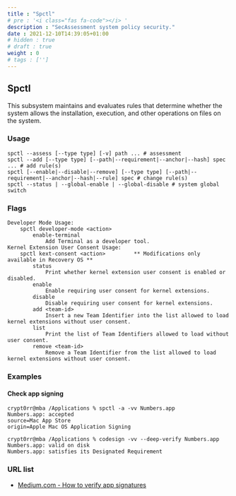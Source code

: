 ```yaml
---
title : "Spctl"
# pre : '<i class="fas fa-code"></i> '
description : "SecAssessment system policy security."
date : 2021-12-10T14:39:05+01:00
# hidden : true
# draft : true
weight : 0
# tags : ['']
---
```


## Spctl

This subsystem maintains and evaluates rules that determine whether the system allows the installation, execution, and other operations on files on the system.

### Usage

```plain
spctl --assess [--type type] [-v] path ... # assessment
spctl --add [--type type] [--path|--requirement|--anchor|--hash] spec ... # add rule(s)
spctl [--enable|--disable|--remove] [--type type] [--path|--requirement|--anchor|--hash|--rule] spec # change rule(s)
spctl --status | --global-enable | --global-disable # system global switch
```

### Flags

```plain
Developer Mode Usage:
    spctl developer-mode <action>
        enable-terminal
            Add Terminal as a developer tool.
Kernel Extension User Consent Usage:
    spctl kext-consent <action>         ** Modifications only available in Recovery OS **
        status
            Print whether kernel extension user consent is enabled or disabled.
        enable
            Enable requiring user consent for kernel extensions.
        disable
            Disable requiring user consent for kernel extensions.
        add <team-id>
            Insert a new Team Identifier into the list allowed to load kernel extensions without user consent.
        list
            Print the list of Team Identifiers allowed to load without user consent.
        remove <team-id>
            Remove a Team Identifier from the list allowed to load kernel extensions without user consent.
```

### Examples

#### Check app signing

```plain
crypt0rr@mba /Applications % spctl -a -vv Numbers.app 
Numbers.app: accepted
source=Mac App Store
origin=Apple Mac OS Application Signing
```

```plain
crypt0rr@mba /Applications % codesign -vv --deep-verify Numbers.app 
Numbers.app: valid on disk
Numbers.app: satisfies its Designated Requirement
```

### URL list

* [Medium.com - How to verify app signatures](https://medium.com/@andrew.perfiliev/how-to-verify-app-signatures-43fd5cd1bd3d)
